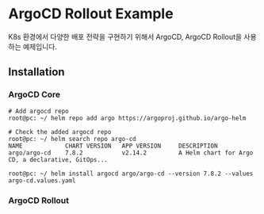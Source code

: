 
# ArgoCD Rollout Example

K8s 환경에서 다양한 배포 전략을 구현하기 위해서 ArgoCD, ArgoCD Rollout을 사용하는 예제입니다.

## Installation

### ArgoCD Core

```shell
# Add argocd repo
root@pc: ~/ helm repo add argo https://argoproj.github.io/argo-helm

# Check the added argocd repo
root@pc: ~/ helm search repo argo-cd
NAME            CHART VERSION   APP VERSION     DESCRIPTION                                       
argo/argo-cd    7.8.2           v2.14.2         A Helm chart for Argo CD, a declarative, GitOps...

root@pc: ~/ helm install argocd argo/argo-cd --version 7.8.2 --values argo-cd.values.yaml

```

### ArgoCD Rollout
